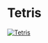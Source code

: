 # Tetris

[![Tetris](https://img.youtube.com/vi/VmRJJkPw1wQ/0.jpg)](https://www.youtube.com/watch?v=VmRJJkPw1wQ&ab_channel=enesyazici)


